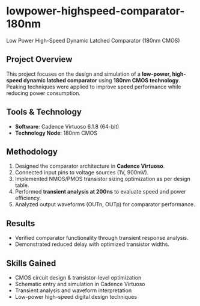# lowpower-highspeed-comparator-180nm
Low Power High-Speed Dynamic Latched Comparator (180nm CMOS)

##  Project Overview  
This project focuses on the design and simulation of a **low-power, high-speed dynamic latched comparator** using **180nm CMOS technology**.  
Peaking techniques were applied to improve speed performance while reducing power consumption.  

##  Tools & Technology  
- **Software**: Cadence Virtuoso 6.1.8 (64-bit)  
- **Technology Node**: 180nm CMOS  

##  Methodology  
1. Designed the comparator architecture in **Cadence Virtuoso**.  
2. Connected input pins to voltage sources (1V, 900mV).  
3. Implemented NMOS/PMOS transistor sizing optimization as per design table.  
4. Performed **transient analysis at 200ns** to evaluate speed and power efficiency.  
5. Analyzed output waveforms (OUTn, OUTp) for comparator performance.  

##  Results    
- Verified comparator functionality through transient response analysis.  
- Demonstrated reduced delay with optimized transistor widths.  

##  Skills Gained  
- CMOS circuit design & transistor-level optimization  
- Schematic entry and simulation in Cadence Virtuoso  
- Transient analysis and waveform interpretation  
- Low-power high-speed digital design techniques  
